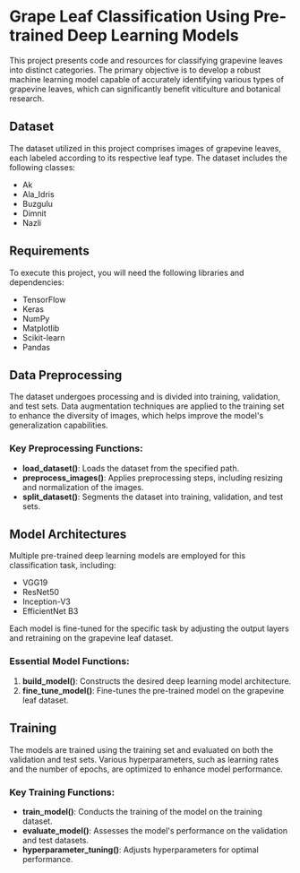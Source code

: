 # Grape Leaf Classification Using Pre-trained Deep Learning Models

This project presents code and resources for classifying grapevine leaves into distinct categories. The primary objective is to develop a robust machine learning model capable of accurately identifying various types of grapevine leaves, which can significantly benefit viticulture and botanical research.

## Dataset
The dataset utilized in this project comprises images of grapevine leaves, each labeled according to its respective leaf type. The dataset includes the following classes:
- Ak
- Ala_Idris
- Buzgulu
- Dimnit
- Nazli

## Requirements
To execute this project, you will need the following libraries and dependencies:
- TensorFlow
- Keras
- NumPy
- Matplotlib
- Scikit-learn
- Pandas

## Data Preprocessing
The dataset undergoes processing and is divided into training, validation, and test sets. Data augmentation techniques are applied to the training set to enhance the diversity of images, which helps improve the model's generalization capabilities.

### Key Preprocessing Functions:
- **load_dataset()**: Loads the dataset from the specified path.
- **preprocess_images()**: Applies preprocessing steps, including resizing and normalization of the images.
- **split_dataset()**: Segments the dataset into training, validation, and test sets.

## Model Architectures
Multiple pre-trained deep learning models are employed for this classification task, including:
- VGG19
- ResNet50
- Inception-V3
- EfficientNet B3

Each model is fine-tuned for the specific task by adjusting the output layers and retraining on the grapevine leaf dataset.

### Essential Model Functions:
1. **build_model()**: Constructs the desired deep learning model architecture.
2. **fine_tune_model()**: Fine-tunes the pre-trained model on the grapevine leaf dataset.

## Training
The models are trained using the training set and evaluated on both the validation and test sets. Various hyperparameters, such as learning rates and the number of epochs, are optimized to enhance model performance.

### Key Training Functions:
- **train_model()**: Conducts the training of the model on the training dataset.
- **evaluate_model()**: Assesses the model's performance on the validation and test datasets.
- **hyperparameter_tuning()**: Adjusts hyperparameters for optimal performance.

